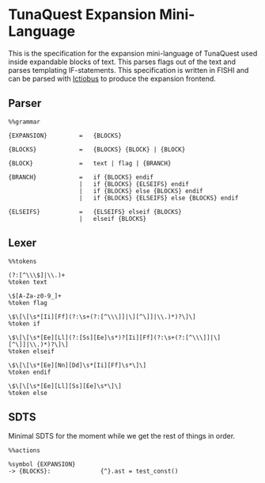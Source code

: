 # TunaQuest Expansion Mini-Language

This is the specification for the expansion mini-language of TunaQuest used
inside expandable blocks of text. This parses flags out of the text and parses
templating IF-statements. This specification is written in FISHI and can be
parsed with [Ictiobus](github.com/dekarrin/ictiobus) to produce the expansion
frontend.

## Parser

```fishi
%%grammar

{EXPANSION}         =   {BLOCKS}

{BLOCKS}            =   {BLOCKS} {BLOCK} | {BLOCK}

{BLOCK}             =   text | flag | {BRANCH}

{BRANCH}            =   if {BLOCKS} endif
                    |   if {BLOCKS} {ELSEIFS} endif
                    |   if {BLOCKS} else {BLOCKS} endif
                    |   if {BLOCKS} {ELSEIFS} else {BLOCKS} endif

{ELSEIFS}           =   {ELSEIFS} elseif {BLOCKS}
                    |   elseif {BLOCKS}
```

## Lexer

```fishi
%%tokens

(?:[^\\\$]|\\.)+
%token text

\$[A-Za-z0-9_]+
%token flag

\$\[\[\s*[Ii][Ff](?:\s+(?:[^\\\]]|\][^\]]|\\.)*)?\]\]
%token if

\$\[\[\s*[Ee][Ll](?:[Ss][Ee]\s*)?[Ii][Ff](?:\s+(?:[^\\\]]|\][^\]]|\\.)*)?\]\]
%token elseif

\$\[\[\s*[Ee][Nn][Dd]\s*[Ii][Ff]\s*\]\]
%token endif

\$\[\[\s*[Ee][Ll][Ss][Ee]\s*\]\]
%token else
```

## SDTS

Minimal SDTS for the moment while we get the rest of things in order.

```fishi
%%actions

%symbol {EXPANSION}
-> {BLOCKS}:              {^}.ast = test_const()

```

